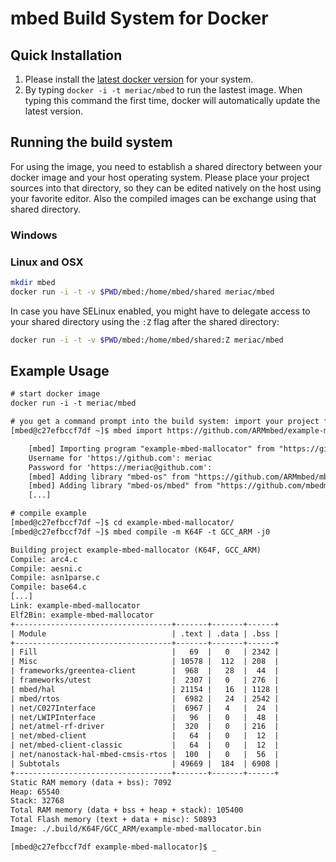 # mbed Build System for Docker

## Quick Installation
1. Please install the [latest docker version](https://docs.docker.com/engine/installation/) for your system. 
1. By typing `docker -i -t meriac/mbed` to run the lastest image. When typing this command the first time, docker will automatically update the latest version.

## Running the build system
For using the image, you need to establish a shared directory between your docker image and your host operating system. Please place your project sources into that directory, so they can be edited natively on the host using your favorite editor. Also the compiled images can be exchange using that shared directory. 

### Windows

### Linux and OSX
```bash
mkdir mbed
docker run -i -t -v $PWD/mbed:/home/mbed/shared meriac/mbed
```
In case you have SELinux enabled, you might have to delegate access to your shared directory using the ``:Z`` flag after the shared directory:
```bash
docker run -i -t -v $PWD/mbed:/home/mbed/shared:Z meriac/mbed
```

## Example Usage
```txt
# start docker image
docker run -i -t meriac/mbed

# you get a command prompt into the build system: import your project first
[mbed@c27efbccf7df ~]$ mbed import https://github.com/ARMmbed/example-mbed-mallocator

    [mbed] Importing program "example-mbed-mallocator" from "https://github.com/ARMmbed/example-mbed-mallocator/" at latest revision in the current branch
    Username for 'https://github.com': meriac                                  
    Password for 'https://meriac@github.com': 
    [mbed] Adding library "mbed-os" from "https://github.com/ARMmbed/mbed-os/" at latest revision in the current branch
    [mbed] Adding library "mbed-os/mbed" from "https://github.com/mbedmicro/mbed/" at rev #52e93aebd083b679a8fe7b0e47039f138fa8c224
    [...]

# compile example
[mbed@c27efbccf7df ~]$ cd example-mbed-mallocator/
[mbed@c27efbccf7df ~]$ mbed compile -m K64F -t GCC_ARM -j0

Building project example-mbed-mallocator (K64F, GCC_ARM)
Compile: arc4.c
Compile: aesni.c
Compile: asn1parse.c
Compile: base64.c
[...]
Link: example-mbed-mallocator
Elf2Bin: example-mbed-mallocator
+-----------------------------------+-------+-------+------+
| Module                            | .text | .data | .bss |
+-----------------------------------+-------+-------+------+
| Fill                              |   69  |   0   | 2342 |
| Misc                              | 10578 |  112  | 208  |
| frameworks/greentea-client        |  968  |   28  |  44  |
| frameworks/utest                  |  2307 |   0   | 276  |
| mbed/hal                          | 21154 |   16  | 1128 |
| mbed/rtos                         |  6982 |   24  | 2542 |
| net/C027Interface                 |  6967 |   4   |  24  |
| net/LWIPInterface                 |   96  |   0   |  48  |
| net/atmel-rf-driver               |  320  |   0   | 216  |
| net/mbed-client                   |   64  |   0   |  12  |
| net/mbed-client-classic           |   64  |   0   |  12  |
| net/nanostack-hal-mbed-cmsis-rtos |  100  |   0   |  56  |
| Subtotals                         | 49669 |  184  | 6908 |
+-----------------------------------+-------+-------+------+
Static RAM memory (data + bss): 7092
Heap: 65540
Stack: 32768
Total RAM memory (data + bss + heap + stack): 105400
Total Flash memory (text + data + misc): 50893
Image: ./.build/K64F/GCC_ARM/example-mbed-mallocator.bin

[mbed@c27efbccf7df example-mbed-mallocator]$ _
```

